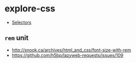 # explore-css

* [Selectors](/selectors/README.md)

## `rem` unit

* http://snook.ca/archives/html_and_css/font-size-with-rem
* https://github.com/h5bp/lazyweb-requests/issues/109
